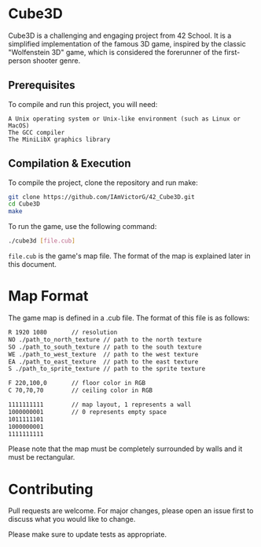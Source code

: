 # Cube3D
Cube3D is a challenging and engaging project from 42 School. It is a simplified implementation of the famous 3D game, inspired by the classic "Wolfenstein 3D" game, which is considered the forerunner of the first-person shooter genre.
## Prerequisites
To compile and run this project, you will need:

    A Unix operating system or Unix-like environment (such as Linux or MacOS)
    The GCC compiler
    The MiniLibX graphics library

## Compilation & Execution

To compile the project, clone the repository and run make:

```bash
git clone https://github.com/IAmVictorG/42_Cube3D.git
cd Cube3D
make
```
To run the game, use the following command:
```bash
./cube3d [file.cub]
```
`file.cub` is the game's map file. The format of the map is explained later in this document.
# Map Format
The game map is defined in a .cub file. The format of this file is as follows:
```bash
R 1920 1080       // resolution
NO ./path_to_north_texture // path to the north texture
SO ./path_to_south_texture // path to the south texture
WE ./path_to_west_texture  // path to the west texture
EA ./path_to_east_texture  // path to the east texture
S ./path_to_sprite_texture // path to the sprite texture

F 220,100,0       // floor color in RGB
C 70,70,70        // ceiling color in RGB

1111111111        // map layout, 1 represents a wall
1000000001        // 0 represents empty space
1011111101
1000000001
1111111111
```
Please note that the map must be completely surrounded by walls and it must be rectangular.
# Contributing
Pull requests are welcome. For major changes, please open an issue first to discuss what you would like to change.

Please make sure to update tests as appropriate.
